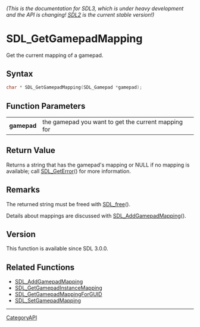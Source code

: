 ###### (This is the documentation for SDL3, which is under heavy development and the API is changing! [SDL2](https://wiki.libsdl.org/SDL2/) is the current stable version!)
# SDL_GetGamepadMapping

Get the current mapping of a gamepad.

## Syntax

```c
char * SDL_GetGamepadMapping(SDL_Gamepad *gamepad);

```

## Function Parameters

|                 |                                                     |
| --------------- | --------------------------------------------------- |
| **gamepad**     | the gamepad you want to get the current mapping for |

## Return Value

Returns a string that has the gamepad's mapping or NULL if no mapping is
available; call [SDL_GetError](SDL_GetError)() for more information.

## Remarks

The returned string must be freed with [SDL_free](SDL_free)().

Details about mappings are discussed with
[SDL_AddGamepadMapping](SDL_AddGamepadMapping)().

## Version

This function is available since SDL 3.0.0.

## Related Functions

* [SDL_AddGamepadMapping](SDL_AddGamepadMapping)
* [SDL_GetGamepadInstanceMapping](SDL_GetGamepadInstanceMapping)
* [SDL_GetGamepadMappingForGUID](SDL_GetGamepadMappingForGUID)
* [SDL_SetGamepadMapping](SDL_SetGamepadMapping)

----
[CategoryAPI](CategoryAPI)

